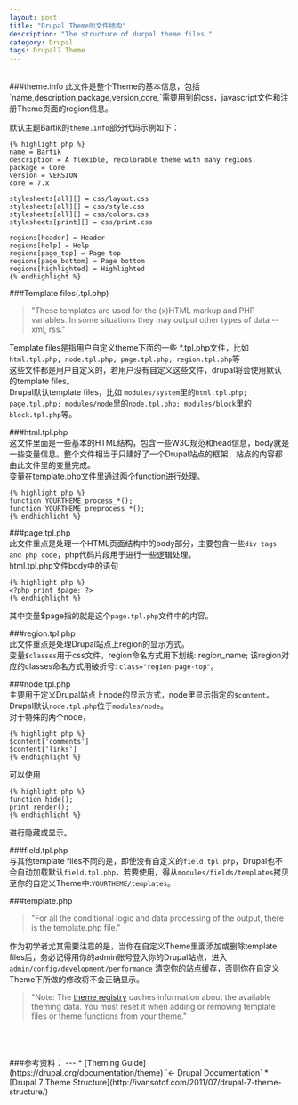 ```yaml
---
layout: post
title: "Drupal Theme的文件结构"
description: "The structure of durpal theme files."
category: Drupal
tags: Drupal7 Theme
---
```


<br/>
###theme.info  
此文件是整个Theme的基本信息，包括`name,description,package,version,core,`需要用到的css，javascript文件和注册Theme页面的region信息。  

默认主题Bartik的`theme.info`部分代码示例如下：

	{% highlight php %}
	name = Bartik
	description = A flexible, recolorable theme with many regions.
	package = Core
	version = VERSION
	core = 7.x
	
	stylesheets[all][] = css/layout.css
	stylesheets[all][] = css/style.css
	stylesheets[all][] = css/colors.css
	stylesheets[print][] = css/print.css
	
	regions[header] = Header
	regions[help] = Help
	regions[page_top] = Page top
	regions[page_bottom] = Page bottom
	regions[highlighted] = Highlighted
	{% endhighlight %}
###Template files(.tpl.php)  
> "These templates are used for the (x)HTML markup and PHP variables. In some situations they may output other types of data --xml, rss."  

Template files是指用户自定义theme下面的一些 *.tpl.php文件，比如 `html.tpl.php; node.tpl.php; page.tpl.php; region.tpl.php`等  
这些文件都是用户自定义的，若用户没有自定义这些文件，drupal将会使用默认的template files。  
Drupal默认template files，比如 `modules/system`里的`html.tpl.php; page.tpl.php; modules/node`里的`node.tpl.php; modules/block`里的`block.tpl.php`等。

###html.tpl.php  
这文件里面是一些基本的HTML结构，包含一些W3C规范和head信息，body就是一些变量信息。整个文件相当于只建好了一个Drupal站点的框架，站点的内容都由此文件里的变量完成。  
变量在template.php文件里通过两个function进行处理。

	{% highlight php %}  
	function YOURTHEME_process_*();  
	function YOURTHEME_preprocess_*();  
	{% endhighlight %}
###page.tpl.php  
此文件重点是处理一个HTML页面结构中的body部分，主要包含一些`div tags and php code`，php代码片段用于进行一些逻辑处理。  
html.tpl.php文件body中的语句

	{% highlight php %}  
	<?php print $page; ?>  
	{% endhighlight %}
其中变量$page指的就是这个`page.tpl.php`文件中的内容。  

###region.tpl.php  
此文件重点是处理Drupal站点上region的显示方式。  
变量`$classes`用于css文件，region命名方式用下划线: region_name; 该region对应的classes命名方式用破折号: `class="region-page-top"`。  

###node.tpl.php  
主要用于定义Drupal站点上node的显示方式，node里显示指定的`$content`。Drupal默认`node.tpl.php`位于`modules/node`。  
对于特殊的两个node，

	{% highlight php %}  
	$content['comments']  
	$content['links']  
	{% endhighlight %}
可以使用

	{% highlight php %}  
	function hide();  
	print render();  
	{% endhighlight %}
进行隐藏或显示。  

###field.tpl.php  
与其他template files不同的是，即使没有自定义的`field.tpl.php`，Drupal也不会自动加载默认`field.tpl.php`，若要使用，得从`modules/fields/templates`拷贝至你的自定义Theme中:`YOURTHEME/templates`。  

###template.php  
> "For all the conditional logic and data processing of the output, there is the template.php file."  


作为初学者尤其需要注意的是，当你在自定义Theme里面添加或删除template files后，务必记得用你的admin账号登入你的Drupal站点，进入`admin/config/development/performance`
清空你的站点缓存，否则你在自定义Theme下所做的修改将不会正确显示。  
> "Note: The [theme registry](https://drupal.org/node/173880#theme-registry) 
caches information about the available theming data. You must reset it when adding or removing template files or theme functions from your theme."  


<br/>
<br/>
<br/>
###参考资料：
---
* [Theming Guide](https://drupal.org/documentation/theme) `<- Drupal Documentation`  
* [Drupal 7 Theme Structure](http://ivansotof.com/2011/07/drupal-7-theme-structure/)  
